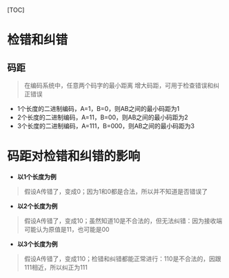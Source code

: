 [TOC]

# 检错和纠错

## 码距
> 在编码系统中，任意两个码字的最小距离
> 增大码距，可用于检查错误和纠正错误

* 1个长度的二进制编码，A=1，B=0，则AB之间的最小码距为1
* 2个长度的二进制编码，A=11，B=00，则AB之间的最小码距为2
* 3个长度的二进制编码，A=111，B=000，则AB之间的最小码距为3

# 码距对检错和纠错的影响
* **以1个长度为例**
> 假设A传错了，变成0；因为1和0都是合法，所以并不知道是否错误了

* **以2个长度为例**
> 假设A传错了，变成10；虽然知道10是不合法的，但无法纠错：因为接收端可能认为原值是11，也可能是00

* **以3个长度为例**
> 假设A传错了，变成110；检错和纠错都能正常进行：110是不合法的，因跟111相近，所以纠正为111